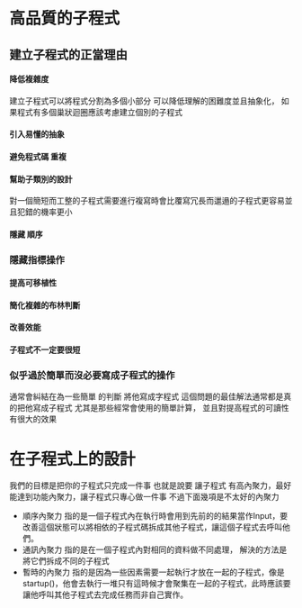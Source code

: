 # 高品質的子程式
##  建立子程式的正當理由
#### 降低複雜度
建立子程式可以將程式分割為多個小部分 可以降低理解的困難度並且抽象化， 如果程式有多個巢狀迴圈應該考慮建立個別的子程式
#### 引入易懂的抽象
####  避免程式碼 重複
#### 幫助子類別的設計
對一個簡短而工整的子程式需要進行複寫時會比覆寫冗長而邋遢的子程式更容易並且犯錯的機率更小
#### 隱藏 順序
### 隱藏指標操作
#### 提高可移植性
#### 簡化複雜的布林判斷
#### 改善效能
####  子程式不一定要很短
### 似乎過於簡單而沒必要寫成子程式的操作
通常會糾結在為一些簡單 的判斷 將他寫成字程式 這個問題的最佳解法通常都是真的把他寫成子程式 尤其是那些經常會使用的簡單計算， 並且對提高程式的可讀性有很大的效果
# 在子程式上的設計
我們的目標是把你的子程式只完成一件事
 也就是說要 讓子程式 有高內聚力，最好能達到功能內聚力，讓子程式只專心做一件事
 不過下面幾項是不太好的內聚力
 -  順序內聚力
  指的是一個子程式內在執行時會用到先前的的結果當作Input，要改善這個狀態可以將相依的子程式碼拆成其他子程式，讓這個子程式去呼叫他們。
  - 通訊內聚力
  指的是在一個子程式內對相同的資料做不同處理， 解決的方法是將它們拆成不同的子程式
  - 暫時的內聚力
  指的是因為一些因素需要一起執行才放在一起的子程式，像是startup()，他會去執行一堆只有這時候才會聚集在一起的子程式，此時應該要讓他呼叫其他子程式去完成任務而非自己實作。
  
<!--stackedit_data:
eyJoaXN0b3J5IjpbLTIwMjEyMzc5OCwtMTg5Njk2NDAyOSwtMT
I5MjM1MTk4MywtOTc5NzQ3OTQ2LDQwMjIxMTkwLC0xMzMzOTA4
NjEyLC00ODk0ODIyNjUsLTYyMjMzNzcwMiwtMTkxMDE3MTc0Mi
wtMjA4ODc0NjYxMl19
-->
